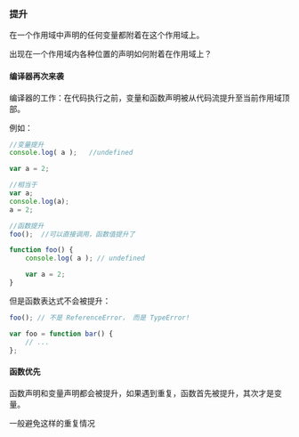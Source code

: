 ### 提升

在一个作用域中声明的任何变量都附着在这个作用域上。

出现在一个作用域内各种位置的声明如何附着在作用域上？

#### 编译器再次来袭

编译器的工作：在代码执行之前，变量和函数声明被从代码流提升至当前作用域顶部。

例如：

```javascript
//变量提升
console.log( a );	//undefined

var a = 2;

//相当于
var a;
console.log(a);
a = 2;
```

```javascript
//函数提升
foo();	//可以直接调用，函数值提升了

function foo() {
	console.log( a ); // undefined

	var a = 2;
}
```

但是函数表达式不会被提升：

```javascript
foo(); // 不是 ReferenceError， 而是 TypeError!

var foo = function bar() {
	// ...
};
```

#### 函数优先

函数声明和变量声明都会被提升，如果遇到重复，函数首先被提升，其次才是变量。

一般避免这样的重复情况

#### 